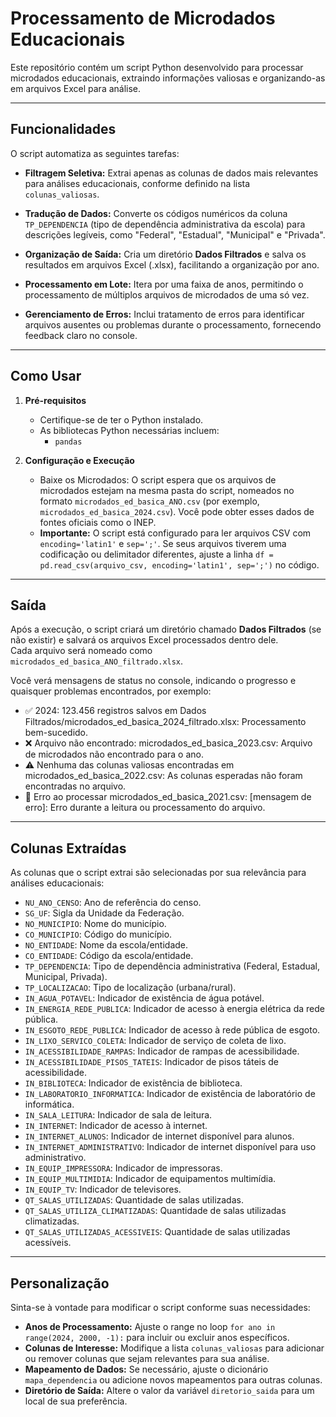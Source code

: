# Processamento de Microdados Educacionais

Este repositório contém um script Python desenvolvido para processar microdados educacionais, extraindo informações valiosas e organizando-as em arquivos Excel para análise.

---

## Funcionalidades

O script automatiza as seguintes tarefas:

- **Filtragem Seletiva:** Extrai apenas as colunas de dados mais relevantes para análises educacionais, conforme definido na lista `colunas_valiosas`.

- **Tradução de Dados:** Converte os códigos numéricos da coluna `TP_DEPENDENCIA` (tipo de dependência administrativa da escola) para descrições legíveis, como "Federal", "Estadual", "Municipal" e "Privada".

- **Organização de Saída:** Cria um diretório **Dados Filtrados** e salva os resultados em arquivos Excel (.xlsx), facilitando a organização por ano.

- **Processamento em Lote:** Itera por uma faixa de anos, permitindo o processamento de múltiplos arquivos de microdados de uma só vez.

- **Gerenciamento de Erros:** Inclui tratamento de erros para identificar arquivos ausentes ou problemas durante o processamento, fornecendo feedback claro no console.

---

## Como Usar

1. **Pré-requisitos**  
   - Certifique-se de ter o Python instalado.  
   - As bibliotecas Python necessárias incluem:  
     - `pandas`

2. **Configuração e Execução**  
   - Baixe os Microdados: O script espera que os arquivos de microdados estejam na mesma pasta do script, nomeados no formato `microdados_ed_basica_ANO.csv` (por exemplo, `microdados_ed_basica_2024.csv`). Você pode obter esses dados de fontes oficiais como o INEP.
   - **Importante:** O script está configurado para ler arquivos CSV com `encoding='latin1'` e `sep=';'`. Se seus arquivos tiverem uma codificação ou delimitador diferentes, ajuste a linha `df = pd.read_csv(arquivo_csv, encoding='latin1', sep=';')` no código.

---

## Saída

Após a execução, o script criará um diretório chamado **Dados Filtrados** (se não existir) e salvará os arquivos Excel processados dentro dele.  
Cada arquivo será nomeado como `microdados_ed_basica_ANO_filtrado.xlsx`.

Você verá mensagens de status no console, indicando o progresso e quaisquer problemas encontrados, por exemplo:

- ✅ 2024: 123.456 registros salvos em Dados Filtrados/microdados_ed_basica_2024_filtrado.xlsx: Processamento bem-sucedido.
- ❌ Arquivo não encontrado: microdados_ed_basica_2023.csv: Arquivo de microdados não encontrado para o ano.
- ⚠️ Nenhuma das colunas valiosas encontradas em microdados_ed_basica_2022.csv: As colunas esperadas não foram encontradas no arquivo.
- 🚨 Erro ao processar microdados_ed_basica_2021.csv: [mensagem de erro]: Erro durante a leitura ou processamento do arquivo.

---

## Colunas Extraídas

As colunas que o script extrai são selecionadas por sua relevância para análises educacionais:

- `NU_ANO_CENSO`: Ano de referência do censo.
- `SG_UF`: Sigla da Unidade da Federação.
- `NO_MUNICIPIO`: Nome do município.
- `CO_MUNICIPIO`: Código do município.
- `NO_ENTIDADE`: Nome da escola/entidade.
- `CO_ENTIDADE`: Código da escola/entidade.
- `TP_DEPENDENCIA`: Tipo de dependência administrativa (Federal, Estadual, Municipal, Privada).
- `TP_LOCALIZACAO`: Tipo de localização (urbana/rural).
- `IN_AGUA_POTAVEL`: Indicador de existência de água potável.
- `IN_ENERGIA_REDE_PUBLICA`: Indicador de acesso à energia elétrica da rede pública.
- `IN_ESGOTO_REDE_PUBLICA`: Indicador de acesso à rede pública de esgoto.
- `IN_LIXO_SERVICO_COLETA`: Indicador de serviço de coleta de lixo.
- `IN_ACESSIBILIDADE_RAMPAS`: Indicador de rampas de acessibilidade.
- `IN_ACESSIBILIDADE_PISOS_TATEIS`: Indicador de pisos táteis de acessibilidade.
- `IN_BIBLIOTECA`: Indicador de existência de biblioteca.
- `IN_LABORATORIO_INFORMATICA`: Indicador de existência de laboratório de informática.
- `IN_SALA_LEITURA`: Indicador de sala de leitura.
- `IN_INTERNET`: Indicador de acesso à internet.
- `IN_INTERNET_ALUNOS`: Indicador de internet disponível para alunos.
- `IN_INTERNET_ADMINISTRATIVO`: Indicador de internet disponível para uso administrativo.
- `IN_EQUIP_IMPRESSORA`: Indicador de impressoras.
- `IN_EQUIP_MULTIMIDIA`: Indicador de equipamentos multimídia.
- `IN_EQUIP_TV`: Indicador de televisores.
- `QT_SALAS_UTILIZADAS`: Quantidade de salas utilizadas.
- `QT_SALAS_UTILIZA_CLIMATIZADAS`: Quantidade de salas utilizadas climatizadas.
- `QT_SALAS_UTILIZADAS_ACESSIVEIS`: Quantidade de salas utilizadas acessíveis.

---

## Personalização

Sinta-se à vontade para modificar o script conforme suas necessidades:

- **Anos de Processamento:** Ajuste o range no loop `for ano in range(2024, 2000, -1):` para incluir ou excluir anos específicos.
- **Colunas de Interesse:** Modifique a lista `colunas_valiosas` para adicionar ou remover colunas que sejam relevantes para sua análise.
- **Mapeamento de Dados:** Se necessário, ajuste o dicionário `mapa_dependencia` ou adicione novos mapeamentos para outras colunas.
- **Diretório de Saída:** Altere o valor da variável `diretorio_saida` para um local de sua preferência.

